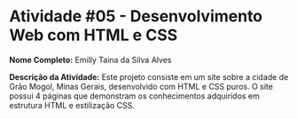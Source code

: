 # Atividade #05 - Desenvolvimento Web com HTML e CSS

**Nome Completo:** Emilly Taina da Silva Alves

**Descrição da Atividade:**
Este projeto consiste em um site sobre a cidade de Grão Mogol, Minas Gerais, desenvolvido com HTML e CSS puros. O site possui 4 páginas que demonstram os conhecimentos adquiridos em estrutura HTML e estilização CSS.